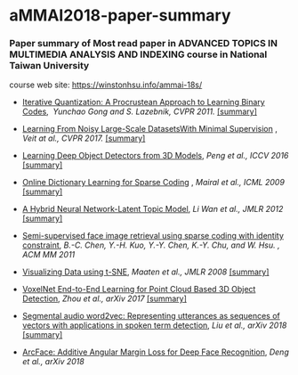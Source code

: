 # aMMAI2018-paper-summary
### Paper summary of Most read paper in ADVANCED TOPICS IN MULTIMEDIA ANALYSIS AND INDEXING course in National Taiwan University
course web site: https://winstonhsu.info/ammai-18s/

* [Iterative Quantization: A Procrustean Approach to Learning Binary Codes](https://github.com/thtang/aMMAI2018-paper-summary/tree/master/Iterative%20Quantization%20A%20Procrustean%20Approach%20to%20Learning%20Binary%20Codes),  *Yunchao Gong and S. Lazebnik,  CVPR 2011.* [[summary]](https://github.com/thtang/aMMAI2018-paper-summary/tree/master/Iterative%20Quantization%20A%20Procrustean%20Approach%20to%20Learning%20Binary%20Codes)

* [Learning From Noisy Large-Scale DatasetsWith Minimal Supervision](https://github.com/thtang/aMMAI2018-paper-summary/tree/master/Learning%20From%20Noisy%20Large-Scale%20DatasetsWith%20Minimal%20Supervision) , *Veit at al., CVPR 2017.* [[summary]](https://github.com/thtang/aMMAI2018-paper-summary/tree/master/Learning%20From%20Noisy%20Large-Scale%20DatasetsWith%20Minimal%20Supervision)

* [Learning Deep Object Detectors from 3D Models](http://www.karimali.org/publications/PSAS_ICCV15.pdf), *Peng et al.,
 ICCV 2016* [[summary]](https://github.com/thtang/aMMAI2018-paper-summary/tree/master/Learning%20Deep%20Object%20Detectors%20from%203D%20Models)
 
* [Online Dictionary Learning for Sparse Coding](https://www.di.ens.fr/~fbach/mairal_icml09.pdf)
, *Mairal et al., ICML 2009* [[summary]](https://github.com/thtang/aMMAI2018-paper-summary/tree/master/Online%20Dictionary%20Learning%20for%20Sparse%20Coding)

* [A Hybrid Neural Network-Latent Topic Model](https://cs.nyu.edu/~wanli/wan-zhu-fergus12.pdf), *Li Wan et al., JMLR 2012* [[summary]](https://github.com/thtang/aMMAI2018-paper-summary/tree/master/A%20Hybrid%20Neural%20Network-Latent%20Topic%20Model)

* [Semi-supervised face image retrieval using sparse coding with identity constraint](http://cmlab.csie.ntu.edu.tw/~sirius42/papers/mm11.pdf), *B.-C. Chen, Y.-H. Kuo, Y.-Y. Chen, K.-Y. Chu, and W. Hsu. , ACM MM 2011*

* [Visualizing Data using t-SNE](http://www.jmlr.org/papers/volume9/vandermaaten08a/vandermaaten08a.pdf), *Maaten et al., JMLR 2008* [[summary]](https://github.com/thtang/aMMAI2018-paper-summary/tree/master/Visualizing%20Data%20using%20t-SNE)

* [VoxelNet End-to-End Learning for Point Cloud Based 3D Object Detection](https://arxiv.org/pdf/1711.06396), *Zhou et al., arXiv 2017* [[summary]](https://github.com/thtang/aMMAI2018-paper-summary/tree/master/VoxelNet%20End-to-End%20Learning%20for%20Point%20Cloud%20Based%203D%20Object%20Detection)

* [Segmental audio word2vec: Representing utterances as sequences of vectors with applications in spoken term detection](https://arxiv.org/pdf/1804.00316.pdf), *Liu et al., arXiv 2018* [[summary]](https://github.com/thtang/aMMAI2018-paper-summary/tree/master/Completely%20Unsupervised%20Phoneme%20Recognition%20by%20Adversarially%20Learning%20Mapping)

* [ArcFace: Additive Angular Margin Loss for Deep Face Recognition](https://arxiv.org/abs/1801.07698), *Deng et al., arXiv 2018*
